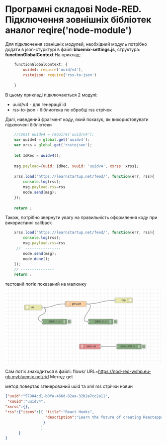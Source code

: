# Програмні складові Node-RED. Підключення зовнішніх бібліотек аналог reqire('node-module')

Для підключення зовнішніх модулей, необхідний модуль потрібно додати в json-стурктурі в файлі **bluemix-settings.js**, структура: **functionGlobalContext**
На приклад:

```js
    functionGlobalContext: { 
        uuidv4: require('uuid/v4'),
        rsstojson: require('rss-to-json')

    }
```

В цьому прикладі підключаються 2 модулі:
- uuid/v4 - для генерації id
- rss-to-json - біблиотека по обробці rss стрічок

Далі, наведений фрагмент коду, який показує, як використовувати підключені бібліотеки 

```js
    //const uuidv4 = require('uuid/v4');
    var uuidv4 = global.get('uuidv4');
    var xrss = global.get('rsstojson');

    let IdRec = uuidv4();

    msg.payload={uuid: IdRec, xuuid: 'uuidv4', xxrss: xrss};

    xrss.load('https://learnstartup.net/feed/', function(err, rss){
        console.log(rss);
        msg.payload.rss=rss
        node.send(msg);
    });

    return ;
```
Також, потрібно звернути увагу на правильність оформлення коду при використанні callback

```js
    xrss.load('https://learnstartup.net/feed/', function(err, rss){
        console.log(rss);
        msg.payload.rss=rss
     //  ----------------
        node.send(msg);
        node.done();
    });
    // ---------------
    return ;
```

тестовий потік показаний на малюнку
<kbd><img src="doc/pic-1.png"></kbd>

Сам потік знаходиться в файлі: flows/
URL=https://nod-red-wshp.eu-gb.mybluemix.net/rid
Метод:  get

метод повертає згенерований uuid та xml rss стрічки новин

```json
{"uuid":"57984cd1-b0fa-466d-82aa-32b2a7cc2a11",
 "xuuid":"uuidv4",
"xxrss":{},
"rss":{"items":[{ "title":"React Hooks",
                  "description":"Learn the future of creating Reactapps....."
                 }
                ]
      } 
}               
```